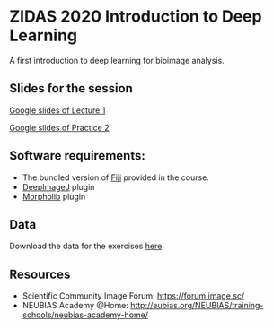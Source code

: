 # ZIDAS 2020 Introduction to Deep Learning

A first introduction to deep learning for bioimage analysis. 


## Slides for the session
  
[Google slides of Lecture 1](https://docs.google.com/presentation/d/1kWiIW5Z7I-bWbyeyWfgm_pOgayjv6TUn7drhI5LaeNY/edit?usp=sharing)
 
[Google slides of Practice 2](https://docs.google.com/presentation/d/1VJlxm4Mkwkd5NVZvV1FvkL5_UgaIIUr07a7_rrN1LR8/edit?usp=sharing)

## Software requirements:
- The bundled version of [Fiji](https://imagej.net/) provided in the course.
- [DeepImageJ](https://deepimagej.github.io/deepimagej/) plugin
- [Morpholib](https://imagej.net/MorphoLibJ) plugin

## Data
Download the data for the exercises [here](https://github.com/esgomezm/zidas2020_intro_DL/releases/download/data/Data.zip).

## Resources

- Scientific Community Image Forum: https://forum.image.sc/
- NEUBIAS Academy @Home: http://eubias.org/NEUBIAS/training-schools/neubias-academy-home/
